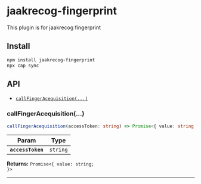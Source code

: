 # jaakrecog-fingerprint

This plugin is for jaakrecog fingerprint

## Install

```bash
npm install jaakrecog-fingerprint
npx cap sync
```

## API

<docgen-index>

* [`callFingerAcequisition(...)`](#callfingeracequisition)

</docgen-index>

<docgen-api>
<!--Update the source file JSDoc comments and rerun docgen to update the docs below-->

### callFingerAcequisition(...)

```typescript
callFingerAcequisition(accessToken: string) => Promise<{ value: string; }>
```

| Param             | Type                |
| ----------------- | ------------------- |
| **`accessToken`** | <code>string</code> |

**Returns:** <code>Promise&lt;{ value: string; }&gt;</code>

--------------------

</docgen-api>

